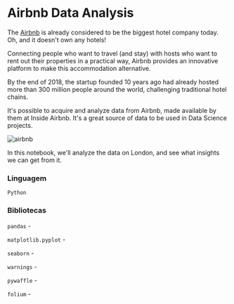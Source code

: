 # Airbnb Data Analysis

The [Airbnb](https://www.airbnb.com.br/) is already considered to be the biggest hotel company today. Oh, and it doesn't own any hotels!

Connecting people who want to travel (and stay) with hosts who want to rent out their properties in a practical way, Airbnb provides an innovative platform to make this accommodation alternative.

By the end of 2018, the startup founded 10 years ago had already hosted more than 300 million people around the world, challenging traditional hotel chains.

It's possible to acquire and analyze data from Airbnb, made available by them at Inside Airbnb. It's a great source of data to be used in Data Science projects.

![airbnb](https://www.area360.com.au/wp-content/uploads/2017/09/airbnb-logo.jpg)

In this notebook, we'll analyze the data on London, and see what insights we can get from it.

### Linguagem
        
``Python``

### Bibliotecas

``pandas`` - 

``matplotlib.pyplot`` - 

``seaborn`` - 

``warnings`` - 

``pywaffle`` - 

``folium`` - 
